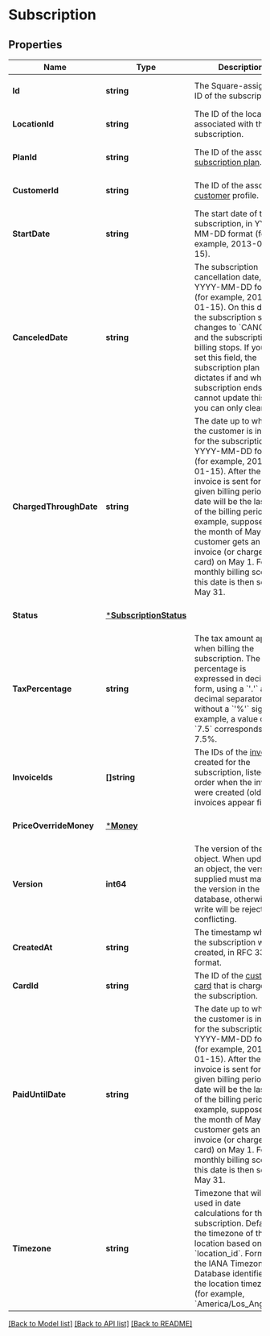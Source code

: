 # Subscription

## Properties
Name | Type | Description | Notes
------------ | ------------- | ------------- | -------------
**Id** | **string** | The Square-assigned ID of the subscription. | [optional] [default to null]
**LocationId** | **string** | The ID of the location associated with the subscription. | [optional] [default to null]
**PlanId** | **string** | The ID of the associated [subscription plan](entity:CatalogSubscriptionPlan). | [optional] [default to null]
**CustomerId** | **string** | The ID of the associated [customer](entity:Customer) profile. | [optional] [default to null]
**StartDate** | **string** | The start date of the subscription, in YYYY-MM-DD format (for example, 2013-01-15). | [optional] [default to null]
**CanceledDate** | **string** | The subscription cancellation date, in YYYY-MM-DD format (for example, 2013-01-15). On this date, the subscription status changes to &#x60;CANCELED&#x60; and the subscription billing stops. If you don&#x27;t set this field, the subscription plan dictates if and when subscription ends.  You cannot update this field, you can only clear it. | [optional] [default to null]
**ChargedThroughDate** | **string** | The date up to which the customer is invoiced for the subscription, in YYYY-MM-DD format (for example, 2013-01-15).  After the invoice is sent for a given billing period, this date will be the last day of the billing period. For example, suppose for the month of May a customer gets an invoice (or charged the card) on May 1. For the monthly billing scenario, this date is then set to May 31. | [optional] [default to null]
**Status** | [***SubscriptionStatus**](SubscriptionStatus.md) |  | [optional] [default to null]
**TaxPercentage** | **string** | The tax amount applied when billing the subscription. The percentage is expressed in decimal form, using a &#x60;&#x27;.&#x27;&#x60; as the decimal separator and without a &#x60;&#x27;%&#x27;&#x60; sign. For example, a value of &#x60;7.5&#x60; corresponds to 7.5%. | [optional] [default to null]
**InvoiceIds** | **[]string** | The IDs of the [invoices](entity:Invoice) created for the subscription, listed in order when the invoices were created (oldest invoices appear first). | [optional] [default to null]
**PriceOverrideMoney** | [***Money**](Money.md) |  | [optional] [default to null]
**Version** | **int64** | The version of the object. When updating an object, the version supplied must match the version in the database, otherwise the write will be rejected as conflicting. | [optional] [default to null]
**CreatedAt** | **string** | The timestamp when the subscription was created, in RFC 3339 format. | [optional] [default to null]
**CardId** | **string** | The ID of the [customer](entity:Customer) [card](entity:Card) that is charged for the subscription. | [optional] [default to null]
**PaidUntilDate** | **string** | The date up to which the customer is invoiced for the subscription, in YYYY-MM-DD format (for example, 2013-01-15).  After the invoice is sent for a given billing period, this date will be the last day of the billing period. For example, suppose for the month of May a customer gets an invoice (or charged the card) on May 1. For the monthly billing scenario, this date is then set to May 31. | [optional] [default to null]
**Timezone** | **string** | Timezone that will be used in date calculations for the subscription. Defaults to the timezone of the location based on &#x60;location_id&#x60;. Format: the IANA Timezone Database identifier for the location timezone (for example, &#x60;America/Los_Angeles&#x60;). | [optional] [default to null]

[[Back to Model list]](../README.md#documentation-for-models) [[Back to API list]](../README.md#documentation-for-api-endpoints) [[Back to README]](../README.md)


